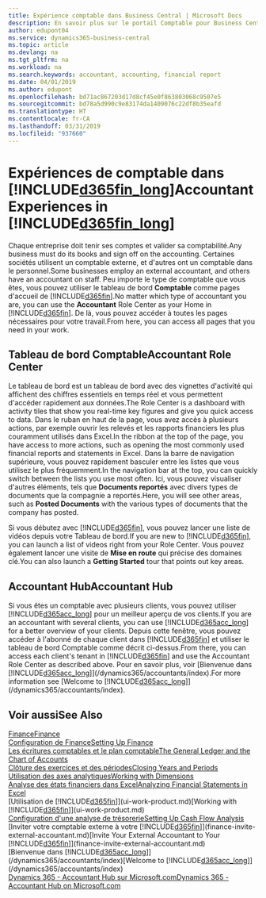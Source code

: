 ```yaml
---
title: Expérience comptable dans Business Central | Microsoft Docs
description: En savoir plus sur le portail Comptable pour Business Central et le tableau de bord Comptable qui prend en charge les comptables internes et externes de la compagnie du client.
author: edupont04
ms.service: dynamics365-business-central
ms.topic: article
ms.devlang: na
ms.tgt_pltfrm: na
ms.workload: na
ms.search.keywords: accountant, accounting, financial report
ms.date: 04/01/2019
ms.author: edupont
ms.openlocfilehash: bd71ac867203d17d8cf45e0f863803068c9507e5
ms.sourcegitcommit: bd78a5d990c9e83174da1409076c22df8b35eafd
ms.translationtype: HT
ms.contentlocale: fr-CA
ms.lasthandoff: 03/31/2019
ms.locfileid: "937660"
---
```

# <a name="accountant-experiences-in-included365finlongincludesd365finlongmdmd"></a><span data-ttu-id="bb888-103">Expériences de comptable dans [!INCLUDE[d365fin_long](includes/d365fin_long_md.md)]</span><span class="sxs-lookup"><span data-stu-id="bb888-103">Accountant Experiences in [!INCLUDE[d365fin_long](includes/d365fin_long_md.md)]</span></span>
<span data-ttu-id="bb888-104">Chaque entreprise doit tenir ses comptes et valider sa comptabilité.</span><span class="sxs-lookup"><span data-stu-id="bb888-104">Any business must do its books and sign off on the accounting.</span></span> <span data-ttu-id="bb888-105">Certaines sociétés utilisent un comptable externe, et d'autres ont un comptable dans le personnel.</span><span class="sxs-lookup"><span data-stu-id="bb888-105">Some businesses employ an external accountant, and others have an accountant on staff.</span></span> <span data-ttu-id="bb888-106">Peu importe le type de comptable que vous êtes, vous pouvez utiliser le tableau de bord **Comptable** comme pages d'accueil de [!INCLUDE[d365fin](includes/d365fin_md.md)].</span><span class="sxs-lookup"><span data-stu-id="bb888-106">No matter which type of accountant you are, you can use the **Accountant** Role Center as your Home in [!INCLUDE[d365fin](includes/d365fin_md.md)].</span></span> <span data-ttu-id="bb888-107">De là, vous pouvez accéder à toutes les pages nécessaires pour votre travail.</span><span class="sxs-lookup"><span data-stu-id="bb888-107">From here, you can access all pages that you need in your work.</span></span>  

## <a name="accountant-role-center"></a><span data-ttu-id="bb888-108">Tableau de bord Comptable</span><span class="sxs-lookup"><span data-stu-id="bb888-108">Accountant Role Center</span></span>
<span data-ttu-id="bb888-109">Le tableau de bord est un tableau de bord avec des vignettes d'activité qui affichent des chiffres essentiels en temps réel et vous permettent d'accéder rapidement aux données.</span><span class="sxs-lookup"><span data-stu-id="bb888-109">The Role Center is a dashboard with activity tiles that show you real-time key figures and give you quick access to data.</span></span> <span data-ttu-id="bb888-110">Dans le ruban en haut de la page, vous avez accès à plusieurs actions, par exemple ouvrir les relevés et les rapports financiers les plus couramment utilisés dans Excel.</span><span class="sxs-lookup"><span data-stu-id="bb888-110">In the ribbon at the top of the page, you have access to more actions, such as opening the most commonly used financial reports and statements in Excel.</span></span> <span data-ttu-id="bb888-111">Dans la barre de navigation supérieure, vous pouvez rapidement basculer entre les listes que vous utilisez le plus fréquemment.</span><span class="sxs-lookup"><span data-stu-id="bb888-111">In the navigation bar at the top, you can quickly switch between the lists you use most often.</span></span> <span data-ttu-id="bb888-112">Ici, vous pouvez visualiser d'autres éléments, tels que **Documents reportés** avec divers types de documents que la compagnie a reportés.</span><span class="sxs-lookup"><span data-stu-id="bb888-112">Here, you will see other areas, such as **Posted Documents** with the various types of documents that the company has posted.</span></span>  

<span data-ttu-id="bb888-113">Si vous débutez avec [!INCLUDE[d365fin](includes/d365fin_md.md)], vous pouvez lancer une liste de vidéos depuis votre Tableau de bord.</span><span class="sxs-lookup"><span data-stu-id="bb888-113">If you are new to [!INCLUDE[d365fin](includes/d365fin_md.md)], you can launch a list of videos right from your Role Center.</span></span> <span data-ttu-id="bb888-114">Vous pouvez également lancer une visite de **Mise en route** qui précise des domaines clé.</span><span class="sxs-lookup"><span data-stu-id="bb888-114">You can also launch a **Getting Started** tour that points out key areas.</span></span>  

## <a name="accountant-hub"></a><span data-ttu-id="bb888-115">Accountant Hub</span><span class="sxs-lookup"><span data-stu-id="bb888-115">Accountant Hub</span></span>
<span data-ttu-id="bb888-116">Si vous êtes un comptable avec plusieurs clients, vous pouvez utiliser [!INCLUDE[d365acc_long](includes/d365acc_long_md.md)] pour un meilleur aperçu de vos clients.</span><span class="sxs-lookup"><span data-stu-id="bb888-116">If you are an accountant with several clients, you can use [!INCLUDE[d365acc_long](includes/d365acc_long_md.md)] for a better overview of your clients.</span></span> <span data-ttu-id="bb888-117">Depuis cette fenêtre, vous pouvez accéder à l'abonné de chaque client dans [!INCLUDE[d365fin](includes/d365fin_md.md)] et utiliser le tableau de bord Comptable comme décrit ci-dessus.</span><span class="sxs-lookup"><span data-stu-id="bb888-117">From there, you can access each client's tenant in [!INCLUDE[d365fin](includes/d365fin_md.md)] and use the Accountant Role Center as described above.</span></span> <span data-ttu-id="bb888-118">Pour en savoir plus, voir [Bienvenue dans [!INCLUDE[d365acc_long](includes/d365acc_long_md.md)]](/dynamics365/accountants/index).</span><span class="sxs-lookup"><span data-stu-id="bb888-118">For more information see [Welcome to [!INCLUDE[d365acc_long](includes/d365acc_long_md.md)]](/dynamics365/accountants/index).</span></span>  

## <a name="see-also"></a><span data-ttu-id="bb888-119">Voir aussi</span><span class="sxs-lookup"><span data-stu-id="bb888-119">See Also</span></span>
[<span data-ttu-id="bb888-120">Finance</span><span class="sxs-lookup"><span data-stu-id="bb888-120">Finance</span></span>](finance.md)  
[<span data-ttu-id="bb888-121">Configuration de Finance</span><span class="sxs-lookup"><span data-stu-id="bb888-121">Setting Up Finance</span></span>](finance-setup-finance.md)  
[<span data-ttu-id="bb888-122">Les écritures comptables et le plan comptable</span><span class="sxs-lookup"><span data-stu-id="bb888-122">The General Ledger and the Chart of Accounts</span></span>](finance-general-ledger.md)  
[<span data-ttu-id="bb888-123">Clôture des exercices et des périodes</span><span class="sxs-lookup"><span data-stu-id="bb888-123">Closing Years and Periods</span></span>](year-close-years-periods.md)  
[<span data-ttu-id="bb888-124">Utilisation des axes analytiques</span><span class="sxs-lookup"><span data-stu-id="bb888-124">Working with Dimensions</span></span>](finance-dimensions.md)  
[<span data-ttu-id="bb888-125">Analyse des états financiers dans Excel</span><span class="sxs-lookup"><span data-stu-id="bb888-125">Analyzing Financial Statements in Excel</span></span>](finance-analyze-excel.md)  
<span data-ttu-id="bb888-126">[Utilisation de [!INCLUDE[d365fin](includes/d365fin_md.md)]](ui-work-product.md)</span><span class="sxs-lookup"><span data-stu-id="bb888-126">[Working with [!INCLUDE[d365fin](includes/d365fin_md.md)]](ui-work-product.md)</span></span>  
[<span data-ttu-id="bb888-127">Configuration d'une analyse de trésorerie</span><span class="sxs-lookup"><span data-stu-id="bb888-127">Setting Up Cash Flow Analysis</span></span>](finance-setup-cash-flow-analyses.md)  
<span data-ttu-id="bb888-128">[Inviter votre comptable externe à votre [!INCLUDE[d365fin](includes/d365fin_md.md)]](finance-invite-external-accountant.md)</span><span class="sxs-lookup"><span data-stu-id="bb888-128">[Invite Your External Accountant to Your [!INCLUDE[d365fin](includes/d365fin_md.md)]](finance-invite-external-accountant.md)</span></span>  
<span data-ttu-id="bb888-129">[Bienvenue dans [!INCLUDE[d365acc_long](includes/d365acc_long_md.md)]](/dynamics365/accountants/index)</span><span class="sxs-lookup"><span data-stu-id="bb888-129">[Welcome to [!INCLUDE[d365acc_long](includes/d365acc_long_md.md)]](/dynamics365/accountants/index)</span></span>  
[<span data-ttu-id="bb888-130">Dynamics 365 - Accountant Hub sur Microsoft.com</span><span class="sxs-lookup"><span data-stu-id="bb888-130">Dynamics 365 - Accountant Hub on Microsoft.com</span></span>](https://www.microsoft.com/en-us/dynamics365/financial-insights-for-accountants)  
